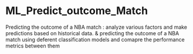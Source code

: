 # ML_Predict_outcome_Match
Predicting the outcome of a NBA match : analyze various factors and make predictions based on historical data. &amp; predicting the outcome of a NBA match using deferent classification models and comapre the performance metrics between them
